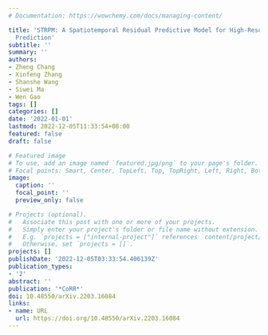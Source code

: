 ```yaml
---
# Documentation: https://wowchemy.com/docs/managing-content/

title: 'STRPM: A Spatiotemporal Residual Predictive Model for High-Resolution Video
  Prediction'
subtitle: ''
summary: ''
authors:
- Zheng Chang
- Xinfeng Zhang
- Shanshe Wang
- Siwei Ma
- Wen Gao
tags: []
categories: []
date: '2022-01-01'
lastmod: 2022-12-05T11:33:54+08:00
featured: false
draft: false

# Featured image
# To use, add an image named `featured.jpg/png` to your page's folder.
# Focal points: Smart, Center, TopLeft, Top, TopRight, Left, Right, BottomLeft, Bottom, BottomRight.
image:
  caption: ''
  focal_point: ''
  preview_only: false

# Projects (optional).
#   Associate this post with one or more of your projects.
#   Simply enter your project's folder or file name without extension.
#   E.g. `projects = ["internal-project"]` references `content/project/deep-learning/index.md`.
#   Otherwise, set `projects = []`.
projects: []
publishDate: '2022-12-05T03:33:54.406139Z'
publication_types:
- '2'
abstract: ''
publication: '*CoRR*'
doi: 10.48550/arXiv.2203.16084
links:
- name: URL
  url: https://doi.org/10.48550/arXiv.2203.16084
---
```


